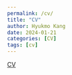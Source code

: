 ```yaml
---
permalink: /cv/
title: "CV"
author: Hyukmo Kang
date: 2024-01-21
categories: [CV]
tags: [cv] 
---
```


<a href="https://hyukmo.github.io/assets/cv/HKang_CV_2023_Oct.pdf" target="_blank">CV</a>